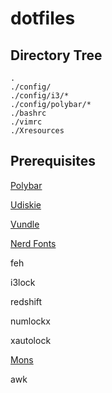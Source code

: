 # dotfiles

## Directory Tree
```
.
./config/
./config/i3/*
./config/polybar/*
./bashrc
./vimrc
./Xresources
```
## Prerequisites

[Polybar](https://github.com/jaagr/polybar)

[Udiskie](https://github.com/coldfix/udiskie)

[Vundle](https://github.com/VundleVim/Vundle.vim)

[Nerd Fonts](https://github.com/ryanoasis/nerd-fonts)

feh

i3lock

redshift

numlockx

xautolock

[Mons](https://github.com/Ventto/mons)

awk
